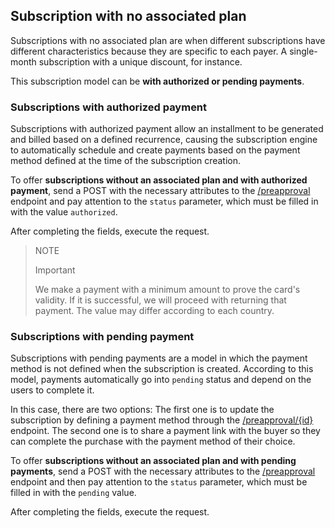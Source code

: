 ## Subscription with no associated plan

Subscriptions with no associated plan are when different subscriptions have different characteristics because they are specific to each payer. A single-month subscription with a unique discount, for instance.

This subscription model can be **with authorized or pending payments**.


### Subscriptions with authorized payment

Subscriptions with authorized payment allow an installment to be generated and billed based on a defined recurrence, causing the subscription engine to automatically schedule and create payments based on the payment method defined at the time of the subscription creation.

To offer **subscriptions without an associated plan and with authorized payment**, send a POST with the necessary attributes to the [/preapproval](https://www.mercadopago[FAKER][URL][DOMAIN]/developers/en/reference/subscriptions/_preapproval/post) endpoint and pay attention to the `status` parameter, which must be filled in with the value `authorized`.

After completing the fields, execute the request.


> NOTE
>
> Important
>
> We make a payment with a minimum amount to prove the card's validity. If it is successful, we will proceed with returning that payment. The value may differ according to each country.


### Subscriptions with pending payment 


Subscriptions with pending payments are a model in which the payment method is not defined when the subscription is created. According to this model, payments automatically go into `pending` status and depend on the users to complete it.

In this case, there are two options: The first one is to update the subscription by defining a payment method through the [/preapproval/{id}](https://www.mercadopago[FAKER][URL][DOMAIN]/developers/en/reference/subscriptions/_preapproval_id/put) endpoint. The second one is to share a payment link with the buyer so they can complete the purchase with the payment method of their choice.

To offer **subscriptions without an associated plan and with pending payments**, send a POST with the necessary attributes to the [/preapproval](https://www.mercadopago[FAKER][URL][DOMAIN]/developers/pt/reference/subscriptions/_preapproval/post) endpoint and then pay attention to the `status` parameter, which must be filled in with the `pending` value.

After completing the fields, execute the request.
